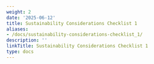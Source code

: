 ```yaml
---
weight: 2
date: '2025-06-12'
title: Sustainability Considerations Checklist 1
aliases:
- /docs/sustainability-considerations-checklist_1/
description: ''
linkTitle: Sustainability Considerations Checklist 1
type: docs
---
```


